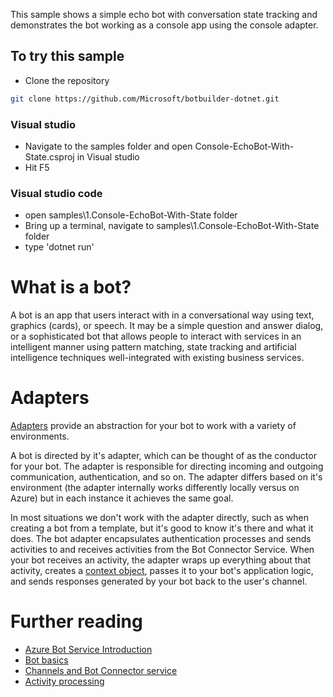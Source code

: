 This sample shows a simple echo bot with conversation state tracking and demonstrates the bot working as a console app using the console adapter.

## To try this sample
- Clone the repository
```bash
git clone https://github.com/Microsoft/botbuilder-dotnet.git
```

### Visual studio
- Navigate to the samples folder and open Console-EchoBot-With-State.csproj in Visual studio 
- Hit F5

### Visual studio code
- open samples\1.Console-EchoBot-With-State folder
- Bring up a terminal, navigate to samples\1.Console-EchoBot-With-State folder
- type 'dotnet run'

# What is a bot?
A bot is an app that users interact with in a conversational way using text, graphics (cards), or speech. It may be a simple question and answer dialog, or a sophisticated bot that allows people to interact with services in an intelligent manner using pattern matching, state tracking and artificial intelligence techniques well-integrated with existing business services.

# Adapters
[Adapters](https://docs.microsoft.com/en-us/dotnet/api/microsoft.bot.builder.adapters?view=botbuilder-4.0.0-alpha) provide an abstraction for your bot to work with a variety of environments. 

A bot is directed by it's adapter, which can be thought of as the conductor for your bot. The adapter is responsible for directing incoming and outgoing communication, authentication, and so on. The adapter differs based on it's environment (the adapter internally works differently locally versus on Azure) but in each instance it achieves the same goal. 

In most situations we don't work with the adapter directly, such as when creating a bot from a template, but it's good to know it's there and what it does.
The bot adapter encapsulates authentication processes and sends activities to and receives activities from the Bot Connector Service. When your bot receives an activity, the adapter wraps up everything about that activity, creates a [context object](https://docs.microsoft.com/en-us/azure/bot-service/bot-builder-concept-activity-processing?view=azure-bot-service-4.0#turn-context), passes it to your bot's application logic, and sends responses generated by your bot back to the user's channel.

# Further reading

- [Azure Bot Service Introduction](https://docs.microsoft.com/en-us/azure/bot-service/bot-service-overview-introduction?view=azure-bot-service-4.0)
- [Bot basics](https://docs.microsoft.com/en-us/azure/bot-service/bot-builder-basics?view=azure-bot-service-4.0)
- [Channels and Bot Connector service](https://docs.microsoft.com/en-us/azure/bot-service/bot-concepts?view=azure-bot-service-4.0)
- [Activity processing](https://docs.microsoft.com/en-us/azure/bot-service/bot-builder-concept-activity-processing?view=azure-bot-service-4.0)